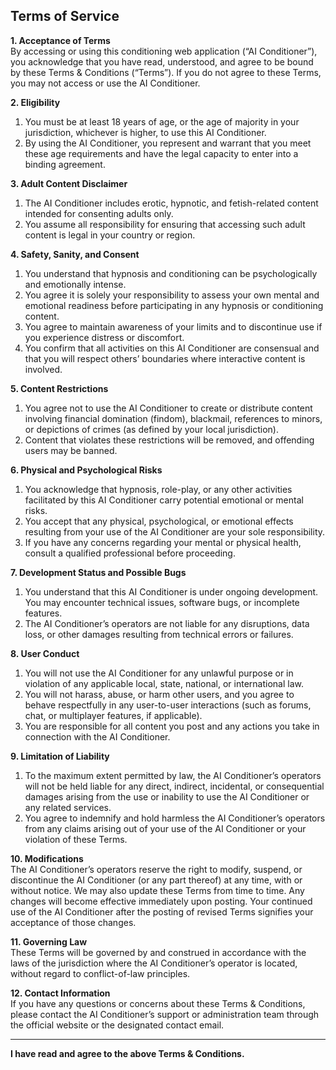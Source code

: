 ## Terms of Service

**1. Acceptance of Terms**  
By accessing or using this conditioning web application (“AI Conditioner”), you acknowledge that you have read, understood, and agree to be bound by these Terms & Conditions (“Terms”). If you do not agree to these Terms, you may not access or use the AI Conditioner.

**2. Eligibility**  
1. You must be at least 18 years of age, or the age of majority in your jurisdiction, whichever is higher, to use this AI Conditioner.  
2. By using the AI Conditioner, you represent and warrant that you meet these age requirements and have the legal capacity to enter into a binding agreement.

**3. Adult Content Disclaimer**  
1. The AI Conditioner includes erotic, hypnotic, and fetish-related content intended for consenting adults only.  
2. You assume all responsibility for ensuring that accessing such adult content is legal in your country or region.

**4. Safety, Sanity, and Consent**  
1. You understand that hypnosis and conditioning can be psychologically and emotionally intense.  
2. You agree it is solely your responsibility to assess your own mental and emotional readiness before participating in any hypnosis or conditioning content.  
3. You agree to maintain awareness of your limits and to discontinue use if you experience distress or discomfort.  
4. You confirm that all activities on this AI Conditioner are consensual and that you will respect others’ boundaries where interactive content is involved.

**5. Content Restrictions**  
1. You agree not to use the AI Conditioner to create or distribute content involving financial domination (findom), blackmail, references to minors, or depictions of crimes (as defined by your local jurisdiction).  
2. Content that violates these restrictions will be removed, and offending users may be banned.

**6. Physical and Psychological Risks**  
1. You acknowledge that hypnosis, role-play, or any other activities facilitated by this AI Conditioner carry potential emotional or mental risks.  
2. You accept that any physical, psychological, or emotional effects resulting from your use of the AI Conditioner are your sole responsibility.  
3. If you have any concerns regarding your mental or physical health, consult a qualified professional before proceeding.

**7. Development Status and Possible Bugs**  
1. You understand that this AI Conditioner is under ongoing development. You may encounter technical issues, software bugs, or incomplete features.  
2. The AI Conditioner’s operators are not liable for any disruptions, data loss, or other damages resulting from technical errors or failures.

**8. User Conduct**  
1. You will not use the AI Conditioner for any unlawful purpose or in violation of any applicable local, state, national, or international law.  
2. You will not harass, abuse, or harm other users, and you agree to behave respectfully in any user-to-user interactions (such as forums, chat, or multiplayer features, if applicable).  
3. You are responsible for all content you post and any actions you take in connection with the AI Conditioner.

**9. Limitation of Liability**  
1. To the maximum extent permitted by law, the AI Conditioner’s operators will not be held liable for any direct, indirect, incidental, or consequential damages arising from the use or inability to use the AI Conditioner or any related services.  
2. You agree to indemnify and hold harmless the AI Conditioner’s operators from any claims arising out of your use of the AI Conditioner or your violation of these Terms.

**10. Modifications**  
The AI Conditioner’s operators reserve the right to modify, suspend, or discontinue the AI Conditioner (or any part thereof) at any time, with or without notice. We may also update these Terms from time to time. Any changes will become effective immediately upon posting. Your continued use of the AI Conditioner after the posting of revised Terms signifies your acceptance of those changes.

**11. Governing Law**  
These Terms will be governed by and construed in accordance with the laws of the jurisdiction where the AI Conditioner’s operator is located, without regard to conflict-of-law principles.

**12. Contact Information**  
If you have any questions or concerns about these Terms & Conditions, please contact the AI Conditioner’s support or administration team through the official website or the designated contact email.

---

**I have read and agree to the above Terms & Conditions.**